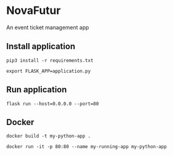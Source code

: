 # NovaFutur
An event ticket management app

## Install application
```pip3 install -r requirements.txt```

```export FLASK_APP=application.py```

## Run application
```flask run --host=0.0.0.0 --port=80```

## Docker
```docker build -t my-python-app . ```

```docker run -it -p 80:80 --name my-running-app my-python-app```
